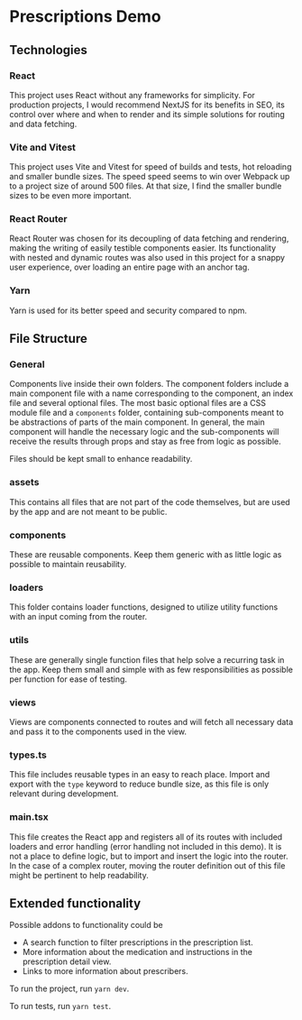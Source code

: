 # Prescriptions Demo

## Technologies
### React
This project uses React without any frameworks for simplicity. For production projects, I would recommend NextJS for its benefits in SEO, its control over where and when to render and its simple solutions for routing and data fetching.

###  Vite and Vitest
This project uses Vite and Vitest for speed of builds and tests, hot reloading and smaller bundle sizes. The speed speed seems to win over Webpack up to a project size of around 500 files. At that size, I find the smaller bundle sizes to be even more important.

### React Router
React Router was chosen for its decoupling of data fetching and rendering, making the writing of easily testible components easier. Its functionality with nested and dynamic routes was also used in this project for a snappy user experience, over loading an entire page with an anchor tag.

### Yarn
Yarn is used for its better speed and security compared to npm.

## File Structure
### General
Components live inside their own folders. The component folders include a main component file with a name corresponding to the component, an index file and several optional files. The most basic optional files are a CSS module file and a `components` folder, containing sub-components meant to be abstractions of parts of the main component. In general, the main component will handle the necessary logic and the sub-components will receive the results through props and stay as free from logic as possible.

Files should be kept small to enhance readability.

### assets
This contains all files that are not part of the code themselves, but are used by the app and are not meant to be public.

### components
These are reusable components. Keep them generic with as little logic as possible to maintain reusability.

### loaders
This folder contains loader functions, designed to utilize utility functions with an input coming from the router.

### utils
These are generally single function files that help solve a recurring task in the app. Keep them small and simple with as few responsibilities as possible per function for ease of testing.

### views
Views are components connected to routes and will fetch all necessary data and pass it to the components used in the view.

### types.ts
This file includes reusable types in an easy to reach place. Import and export with the `type` keyword to reduce bundle size, as this file is only relevant during development.

### main.tsx
This file creates the React app and registers all of its routes with included loaders and error handling (error handling not included in this demo). It is not a place to define logic, but to import and insert the logic into the router. In the case of a complex router, moving the router definition out of this file might be pertinent to help readability.

## Extended functionality
Possible addons to functionality could be
- A search function to filter prescriptions in the prescription list.
- More information about the medication and instructions in the prescription detail view.
- Links to more information about prescribers.

To run the project, run
```yarn dev```.

To run tests, run ```yarn test```.
